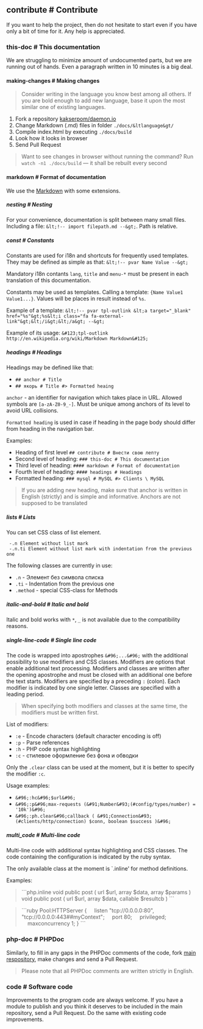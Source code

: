 ## contribute # Contribute

If you want to help the project, then do not hesitate to start even if you have only a bit of time for it.
Any help is appreciated.

### this-doc # This documentation

We are struggling to minimize amount of undocumented parts, but we are running out of hands.
Even a paragraph written in 10 minutes is a big deal.


#### making-changes # Making changes

> Consider writing in the language you know best among all others.
> If you are bold enough to add new language, base it upon the most similar one of existing languages.

 1. Fork a repository [kakserpom/daemon.io](https://github.com/kakserpom/daemon.io)
 2. Change Markdown (.md) files in folder `./docs/&ltlanguage&gt/`
 3. Compile index.html by executing `./docs/build`
 4. Look how it looks in browser
 5. Send Pull Request

> Want to see changes in browser without running the command?
> Run `watch -n1 ./docs/build` — it shall be rebuilt every second

#### markdown # Format of documentation
We use the [Markdown](http://ru.wikipedia.org/wiki/Markdown) with some extensions.

##### nesting # Nesting

For your convenience, documentation is split between many small files.
Including a file: `&lt;!-- import filepath.md --&gt;`.
Path is relative.

##### const # Constants

Constants are used for i18n and shortcuts for frequently used templates.
They may be defined as simple as that: `&lt;!-- pvar Name Value --&gt;`

Mandatory i18n contants `lang`, `title` and `menu-*` must be present in each translation of this documentation.

Constants may be used as templates. Calling a template: `{Name Value1 Value1...}`. Values will be places in result instead of `%s`.

Example of a template:
`&lt;!-- pvar tpl-outlink &lt;a target="_blank" href="%s"&gt;%s&lt;i class="fa fa-external-link"&gt;&lt;/i&gt;&lt;/a&gt; --&gt;`

Example of its usage:
`&#123;tpl-outlink http://en.wikipedia.org/wiki/Markdown Markdown&#125;`

##### headings # Headings
Headings may be defined like that:

 - `## anchor # Title`
 - `## якорь # Title #> Formatted heaing`

`anchor` - an identifier for navigation which takes place in URL. Allowed symbols are `[a-zA-Z0-9_-]`. Must be unique among anchors of its level to avoid URL collisions.

`Formatted heading` is used in case if heading in the page body should differ from heading in the navigation bar.

Examples:

 - Heading of first level `## contribute # Внести свою лепту`
 - Second level of heading: `### this-doc # This documentation`
 - Third level of heading: `#### markdown # Format of documentation`
 - Fourth level of heading: `#### headings # Headings`
 - Formatted heading: `### mysql # MySQL #> Clients \ MySQL`

> If you are adding new heading, make sure that anchor is written in English (strictly) and is simple and informative. Anchors are not supposed to be translated

##### lists # Lists

You can set CSS class of list element.

```
 -.n Element without list mark
 -.n.ti Element without list mark with indentation from the previous one
```

The following classes are currently in use:

 - `.n` - Элемент без символа списка
 - `.ti` - Indentation from the previous one
 - `.method` - special CSS-class for Methods

##### italic-and-bold # Italic and bold

Italic and bold works with `*`, `_` is not available due to the compatibility reasons.

##### single-line-code # Single line code

The code is wrapped into apostrophes `&#96;...&#96;` with the additional possibility to use modifiers and CSS classes.
Modifiers are options that enable additional text processing.
Modifiers and classes are written after the opening apostrophe and must be closed with an additional one before the text starts. Modifiers are specified by a preceding `:` (colon). Each modifier is indicated by one single letter. Classes are specified with a leading period.

> When specifying both modifiers and classes at the same time, the modifiers must be written first.

List of modifiers:

 - `:e` - Encode characters (default character encoding is off)
 - `:p` - Parse references
 - `:h` - PHP code syntax highlighting
 - `:c` - стилевое оформление без фона и обводки

Only the `.clear` class can be used at the moment, but it is better to specify the modifier `:c`.

Usage examples:

 - `&#96;:hc&#96;$url&#96;`
 - `&#96;:p&#96;max-requests (&#91;Number&#93;(#config/types/number) = '10k')&#96;`
 - `&#96;:ph.clear&#96;callback ( &#91;Connection&#93;(#clients/http/connection) $conn, boolean $success )&#96;`

##### multi_code # Multi-line code

Multi-line code with additional syntax highlighting and CSS classes. The code containing the configuration is indicated by the ruby syntax.

The only available class at the moment is `.inline' for method definitions.

Examples:

> &#96;&#96;&#96;php.inline
> void public post ( url $url, array $data, array $params )
> void public post ( url $url, array $data, callable $resultcb )
> &#96;&#96;&#96;

> &#96;&#96;&#96;ruby
> Pool:HTTPServer {
> &nbsp;&nbsp;&nbsp;&nbsp;listen "tcp://0.0.0.0:80", "tcp://0.0.0.0:443##myContext";
> &nbsp;&nbsp;&nbsp;&nbsp;port 80;
> &nbsp;&nbsp;&nbsp;&nbsp;privileged;
> &nbsp;&nbsp;&nbsp;&nbsp;maxconcurrency 1;
> }
> &#96;&#96;&#96;

### php-doc # PHPDoc

Similarly, to fill in any gaps in the PHPDoc comments of the code, fork [main respository](https://github.com/kakserpom/phpdaemon), make changes and send a Pull Request.

> Please note that all PHPDoc comments are written strictly in English.

### code # Software code

Improvements to the program code are always welcome. If you have a module to publish and you think it deserves to be included in the main repository, send a Pull Request. Do the same with existing code improvements.
